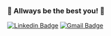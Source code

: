 ### :space_invader: Allways be the best you! :space_invader:

[![Linkedin Badge](https://img.shields.io/badge/-MarkusTryban-blue?style=flat-square&logo=Linkedin&logoColor=white&link=https://www.linkedin.com/in/markus-tryban/)](https://www.linkedin.com/in/markus-tryban/) [![Gmail Badge](https://img.shields.io/badge/-markustryban@gmail-c14438?style=flat-square&logo=Gmail&logoColor=white&link=mailto:markustryban@gmail.com)](mailto:markustryban@gmail.com)
